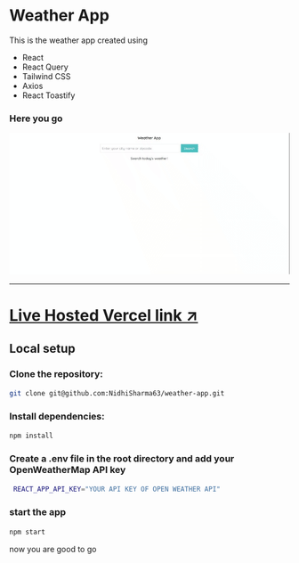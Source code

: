 # Weather App

This is the weather app created using 
- React
- React Query
- Tailwind CSS
- Axios
- React Toastify

### Here you go
<img src="./src/assets/weather app.gif">

---
# [Live Hosted Vercel link ↗️](https://weather-app-rust-chi.vercel.app/)

## Local setup

### Clone the repository:

```bash
git clone git@github.com:NidhiSharma63/weather-app.git
```

### Install dependencies:
```bash
npm install
```

### Create a .env file in the root directory and add your OpenWeatherMap API key
```bash
 REACT_APP_API_KEY="YOUR API KEY OF OPEN WEATHER API"
```
### start the app
```bash
npm start
```

now you are good to go 